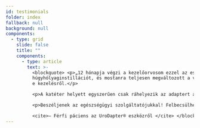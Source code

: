 ```yaml
---
id: testimonials
folder: index
fallback: null
background: null
components:
  - type: grid
    slide: false
    title: ""
    components:
      - type: article
        text: >-
          <blockquote> <p>„12 hónapja végzi a kezelőorvosom ezzel az eszközzel a
          húgyhólyaginstillációt, és mostanra teljesen megváltozott a véleményem
          e kezelésről.</p> 

          <p>A katéter helyett egyszerűen csak ráhelyezik az adaptert a húgycsőnyílásra. A legjobb az egészben az, hogy maga a befecskendezés is fájdalommentes – és a kezelés után sem érzek fájdalmakat.</p>

          <p>Beszéljenek az egészségügyi szolgáltatójukkal! Felbecsülhetetlen az eszköz azoknak, akik instillációs kezelésre szorulnak!”</p> 

          <cite>– Férfi páciens az UroDapter® eszközről </cite> </blockquote>
---
```

